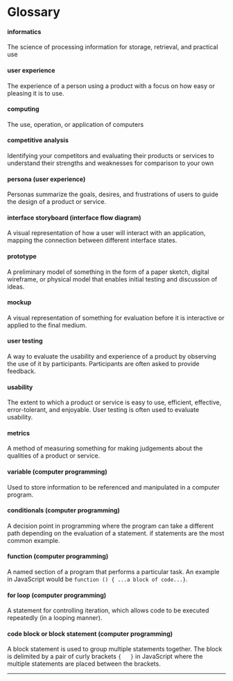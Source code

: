 # Glossary

#### informatics

The science of processing information for storage, retrieval, and  practical use

#### user experience

The experience of a person using a product with a focus on how easy or pleasing it is to use.

#### computing

The use, operation, or application of computers

#### competitive analysis

Identifying your competitors and evaluating their products or services to understand their strengths and weaknesses for comparison to your own

#### persona (user experience)

Personas summarize the goals, desires, and frustrations of users to guide the design of a product or service.

#### interface storyboard (interface flow diagram)

A visual representation of how a user will interact with an application, mapping the connection between different interface states.

#### prototype

A preliminary model of something in the form of a paper sketch, digital wireframe, or physical model that enables initial testing and discussion of ideas.

#### mockup

A visual representation of something for evaluation before it is interactive or applied to the final medium.

#### user testing

A way to evaluate the usability and experience of a product by observing the use of it by participants. Participants are often asked to provide feedback.

#### usability

The extent to which a product or service is easy to use, efficient, effective, error-tolerant, and enjoyable. User testing is often used to evaluate usability.

#### metrics

A method of measuring something for making judgements about the qualities of a product or service.

#### variable (computer programming)

Used to store information to be referenced and manipulated in a computer program.

#### conditionals (computer programming)

A decision point in programming where the program can take a different path depending on the evaluation of a statement. if statements are the most common example.

#### function (computer programming)

A named section of a program that performs a particular task. An example in JavaScript would be ```function () { ...a block of code...}```.

#### for loop (computer programming)

A statement for controlling iteration, which allows code to be executed repeatedly (in a looping manner).

#### code block or block statement (computer programming)

A block statement is used to group multiple statements together. The block is delimited by a pair of curly brackets `{   }` in JavaScript where the multiple statements are placed between the brackets.

---